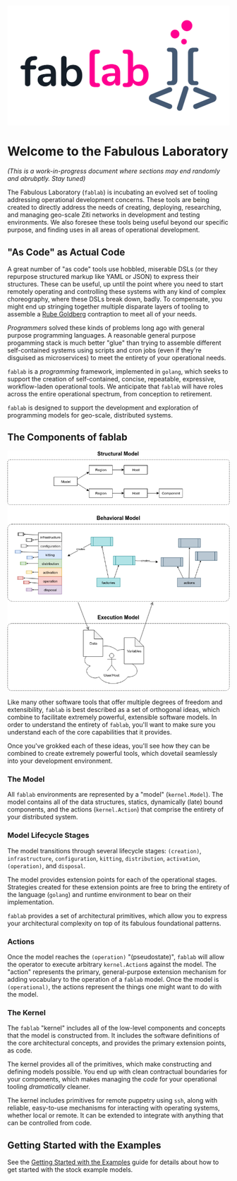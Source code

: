 ![logo](docs/fablab.png)

# Welcome to the Fabulous Laboratory

_(This is a work-in-progress document where sections may end randomly and abrubptly. Stay tuned)_

The Fabulous Laboratory (`fablab`) is incubating an evolved set of tooling addressing operational development concerns. These tools are being created to directly address the needs of creating, deploying, researching, and managing geo-scale Ziti networks in development and testing environments. We also foresee these tools being useful beyond our specific purpose, and finding uses in all areas of operational development.

## "As Code" as Actual Code

A great number of "as code" tools use hobbled, miserable DSLs (or they repurpose structured markup like YAML or JSON) to express their structures. These can be useful, up until the point where you need to start remotely operating and controlling these systems with any kind of complex choreography, where these DSLs break down, badly. To compensate, you might end up stringing together multiple disparate layers of tooling to assemble a [Rube Goldberg](https://en.wikipedia.org/wiki/Rube_Goldberg) contraption to meet all of your needs.

_Programmers_ solved these kinds of problems long ago with general purpose programming languages. A reasonable general purpose progamming stack is much better "glue" than trying to assemble different self-contained systems using scripts and cron jobs (even if they're disguised as microservices) to meet the entirety of your operational needs.

`fablab` is a _programming_ framework, implemented in `golang`, which seeks to support the creation of self-contained, concise, repeatable, expressive, workflow-laden operational tools. We anticipate that `fablab` will have roles across the entire operational spectrum, from conception to retirement.

`fablab` is designed to support the development and exploration of programming models for geo-scale, distributed systems.

## The Components of fablab

<p align="center">
	<img src="docs/0.4.architecture.png"/>
</p>

Like many other software tools that offer multiple degrees of freedom and extensibility, `fablab` is best described as a set of orthogonal ideas, which combine to facilitate extremely powerful, extensible software models. In order to understand the entirety of `fablab`, you'll want to make sure you understand each of the core capabilities that it provides.

Once you've grokked each of these ideas, you'll see how they can be combined to create extremely powerful tools, which dovetail seamlessly into your development environment.

### The Model

All `fablab` environments are represented by a "model" (`kernel.Model`). The model contains all of the data structures, statics, dynamically (late) bound components, and the actions (`kernel.Action`) that comprise the entirety of your distributed system.

### Model Lifecycle Stages

The model transitions through several lifecycle stages: `(creation)`, `infrastructure`, `configuration`, `kitting`, `distribution`, `activation`, `(operation)`, and `disposal`.

The model provides extension points for each of the operational stages. Strategies created for these extension points are free to bring the entirety of the language (`golang`) and runtime environment to bear on their implementation.

`fablab` provides a set of architectural primitives, which allow you to express your architectural complexity on top of its fabulous foundational patterns.

### Actions

Once the model reaches the `(operation)` "(pseudostate)", `fablab` will allow the operator to execute arbitrary `kernel.Action`s against the model. The "action" represents the primary, general-purpose extension mechanism for adding vocabulary to the operation of a `fablab` model. Once the model is `(operational)`, the actions represent the things one might want to do with the model.

### The Kernel

The `fablab` "kernel" includes all of the low-level components and concepts that the model is constructed from. It includes the software definitions of the core architectural concepts, and provides the primary extension points, as code.

The kernel provides all of the primitives, which make constructing and defining models possible. You end up with clean contractual boundaries for your components, which makes managing the _code_ for your operational tooling _dramatically_ cleaner.

The kernel includes primitives for remote puppetry using `ssh`, along with reliable, easy-to-use mechanisms for interacting with operating systems, whether local or remote. It can be extended to integrate with anything that can be controlled from code.

## Getting Started with the Examples

See the [Getting Started with the Examples](docs/examples.md) guide for details about how to get started with the stock example models.